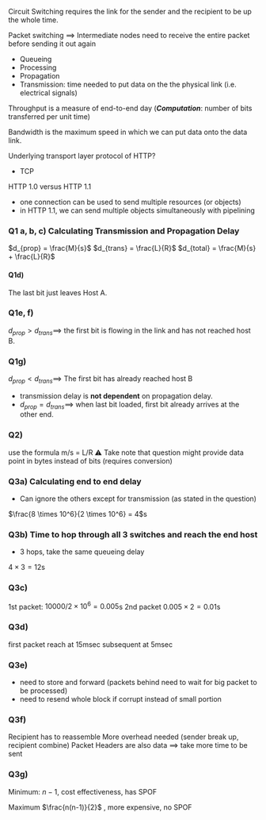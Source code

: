 Circuit Switching requires the link for the sender and the recipient to be up the whole time.

Packet switching $\implies$ Intermediate nodes need to receive the entire packet before sending it out again
- Queueing
- Processing
- Propagation
- Transmission: time needed to put data on the the physical link (i.e. electrical signals)

Throughput is a measure of end-to-end day (***Computation***: number of bits transferred per unit time)

Bandwidth is the maximum speed in which we can put data onto the data link.

Underlying transport layer protocol of HTTP?
- TCP

HTTP 1.0 versus HTTP 1.1
- one connection can be used to send multiple resources (or objects)
- in HTTP 1.1, we can send multiple objects simultaneously with pipelining

### Q1 a, b, c) Calculating Transmission and Propagation Delay
$d_{prop} = \frac{M}{s}$
$d_{trans} = \frac{L}{R}$
$d_{total} =  \frac{M}{s} + \frac{L}{R}$

#### Q1d)
The last bit just leaves Host A.

### Q1e, f)
$d_{prop} \gt d_{trans} \implies$ the first bit is flowing in the link and has not reached host B.

### Q1g)
$d_{prop} \lt d_{trans} \implies$ The first bit has already reached host B
- transmission delay is **not dependent** on propagation delay.
- $d_{prop} = d_{trans} \implies$ when last bit loaded, first bit already arrives at the other end.

### Q2) 
use the formula m/s = L/R
⚠️ Take note that question might provide data point in bytes instead of bits (requires conversion)


### Q3a) Calculating end to end delay
- Can ignore the others except for transmission (as stated in the question)

$\frac{8 \times 10^6}{2 \times 10^6} = 4$s

### Q3b) Time to hop through all 3 switches and reach the end host
- 3 hops, take the same queueing delay

$4 \times 3 = 12$s

### Q3c) 
1st packet: $10000 / 2 \times 10^6 = 0.005$s
2nd packet $0.005 \times 2 = 0.01$s

### Q3d)
first packet reach at 15msec
subsequent at 5msec

### Q3e)
- need to store and forward (packets behind need to wait for big packet to be processed)
- need to resend whole block if corrupt instead of small portion

### Q3f)
Recipient has to reassemble
More overhead needed (sender break up, recipient combine)
Packet Headers are also data $\implies$ take more time to be sent

### Q3g)
Minimum: $n-1$, cost effectiveness, has SPOF

Maximum $\frac{n(n-1)}{2}$ , more expensive, no SPOF

